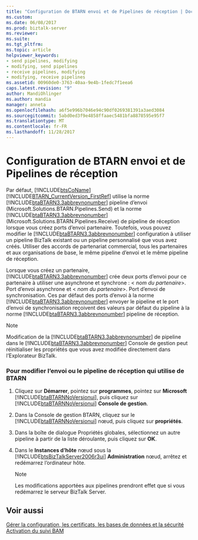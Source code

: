 ```yaml
---
title: "Configuration de BTARN envoi et de Pipelines de réception | Documents Microsoft"
ms.custom: 
ms.date: 06/08/2017
ms.prod: biztalk-server
ms.reviewer: 
ms.suite: 
ms.tgt_pltfrm: 
ms.topic: article
helpviewer_keywords:
- send pipelines, modifying
- modifying, send pipelines
- receive pipelines, modifying
- modifying, receive pipelines
ms.assetid: 00960de0-3763-40aa-9e4b-1fedc7f1eea6
caps.latest.revision: "9"
author: MandiOhlinger
ms.author: mandia
manager: anneta
ms.openlocfilehash: a6f5e996b7046e94c90df0269381391a3aed3084
ms.sourcegitcommit: 5abd0ed3f9e4858ffaaec5481bfa8878595e95f7
ms.translationtype: MT
ms.contentlocale: fr-FR
ms.lasthandoff: 11/28/2017
---
```

# <a name="setting-btarn-send-and-receive-pipelines"></a>Configuration de BTARN envoi et de Pipelines de réception
Par défaut, [!INCLUDE[btsCoName](../../includes/btsconame-md.md)] [!INCLUDE[BTARN_CurrentVersion_FirstRef](../../includes/btarn-currentversion-firstref-md.md)] utilise la norme [!INCLUDE[btaBTARN3.3abbrevnonumber](../../includes/btabtarn3-3abbrevnonumber-md.md)] pipeline d’envoi (Microsoft.Solutions.BTARN.Pipelines.Send) et la norme [!INCLUDE[btaBTARN3.3abbrevnonumber](../../includes/btabtarn3-3abbrevnonumber-md.md)] (Microsoft.Solutions.BTARN.Pipelines.Receive) de pipeline de réception lorsque vous créez ports d’envoi partenaire. Toutefois, vous pouvez modifier le [!INCLUDE[btaBTARN3.3abbrevnonumber](../../includes/btabtarn3-3abbrevnonumber-md.md)] configuration à utiliser un pipeline BizTalk existant ou un pipeline personnalisé que vous avez créés. Utiliser des accords de partenariat commercial, tous les partenaires et aux organisations de base, le même pipeline d’envoi et le même pipeline de réception.  
  
 Lorsque vous créez un partenaire, [!INCLUDE[btaBTARN3.3abbrevnonumber](../../includes/btabtarn3-3abbrevnonumber-md.md)] crée deux ports d’envoi pour ce partenaire à utiliser une asynchrone et synchrone : \< *nom du partenaire*\>. Port d’envoi asynchrone et \< *nom du partenaire*\>. Port d’envoi de synchronisation. Ces par défaut des ports d’envoi à la norme [!INCLUDE[btaBTARN3.3abbrevnonumber](../../includes/btabtarn3-3abbrevnonumber-md.md)] envoyer le pipeline et le port d’envoi de synchronisation reçoivent des valeurs par défaut du pipeline à la norme [!INCLUDE[btaBTARN3.3abbrevnonumber](../../includes/btabtarn3-3abbrevnonumber-md.md)] pipeline de réception.  
  
> [!NOTE]
>  Modification de la [!INCLUDE[btaBTARN3.3abbrevnonumber](../../includes/btabtarn3-3abbrevnonumber-md.md)] de pipeline dans le [!INCLUDE[btaBTARN3.3abbrevnonumber](../../includes/btabtarn3-3abbrevnonumber-md.md)] Console de gestion peut réinitialiser les propriétés que vous avez modifiée directement dans l’Explorateur BizTalk.  
  
### <a name="to-change-the-send-or-receive-pipeline-that-btarn-uses"></a>Pour modifier l’envoi ou le pipeline de réception qui utilise de BTARN  
  
1.  Cliquez sur **Démarrer**, pointez sur **programmes**, pointez sur **Microsoft** [!INCLUDE[btaBTARNNoVersionui](../../includes/btabtarnnoversionui-md.md)], puis cliquez sur [!INCLUDE[btaBTARNNoVersionui](../../includes/btabtarnnoversionui-md.md)] **Console de gestion**.  
  
2.  Dans la Console de gestion BTARN, cliquez sur le [!INCLUDE[btaBTARNNoVersionui](../../includes/btabtarnnoversionui-md.md)] nœud, puis cliquez sur **propriétés**.  
  
3.  Dans la boîte de dialogue Propriétés globales, sélectionnez un autre pipeline à partir de la liste déroulante, puis cliquez sur **OK**.  
  
4.  Dans le **Instances d’hôte** nœud sous la [!INCLUDE[btsBizTalkServer2006r3ui](../../includes/btsbiztalkserver2006r3ui-md.md)] **Administration** nœud, arrêtez et redémarrez l’ordinateur hôte.  
  
    > [!NOTE]
    >  Les modifications apportées aux pipelines prendront effet que si vous redémarrez le serveur BizTalk Server.  
  
## <a name="see-also"></a>Voir aussi  
 [Gérer la configuration, les certificats, les bases de données et la sécurité](manage-configuration-certificates-databases-security.md)   
 [Activation du suivi BAM](../../adapters-and-accelerators/accelerator-rosettanet/enabling-bam-tracking.md)
